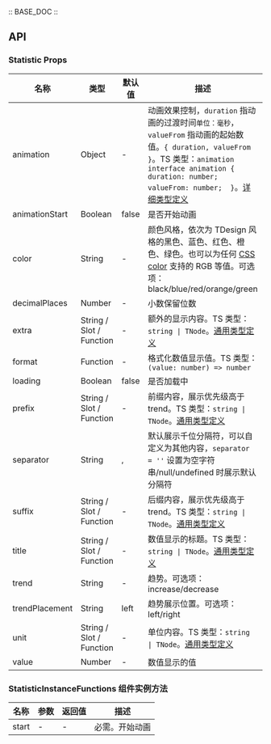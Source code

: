 :: BASE_DOC ::

## API

### Statistic Props

名称 | 类型 | 默认值 | 描述 | 必传
-- | -- | -- | -- | --
animation | Object | - | 动画效果控制，`duration` 指动画的过渡时间`单位：毫秒`，`valueFrom` 指动画的起始数值。`{ duration, valueFrom }`。TS 类型：`animation` `interface animation { duration: number; valueFrom: number;  }`。[详细类型定义](https://github.com/Tencent/tdesign-vue-next/tree/develop/packages/components/statistic/type.ts) | N
animationStart | Boolean | false | 是否开始动画 | N
color | String | - | 颜色风格，依次为 TDesign 风格的黑色、蓝色、红色、橙色、绿色。也可以为任何 [CSS color](https://developer.mozilla.org/en-US/docs/Web/CSS/color_value) 支持的 RGB 等值。可选项：black/blue/red/orange/green | N
decimalPlaces | Number | - | 小数保留位数 | N
extra | String / Slot / Function | - | 额外的显示内容。TS 类型：`string \| TNode`。[通用类型定义](https://github.com/Tencent/tdesign-vue-next/tree/develop/packages/components/common.ts) | N
format | Function | - | 格式化数值显示值。TS 类型：`(value: number) => number` | N
loading | Boolean | false | 是否加载中 | N
prefix | String / Slot / Function | - | 前缀内容，展示优先级高于 trend。TS 类型：`string \| TNode`。[通用类型定义](https://github.com/Tencent/tdesign-vue-next/tree/develop/packages/components/common.ts) | N
separator | String | , | 默认展示千位分隔符，可以自定义为其他内容，`separator = ''` 设置为空字符串/null/undefined 时展示默认分隔符 | N
suffix | String / Slot / Function | - | 后缀内容，展示优先级高于 trend。TS 类型：`string \| TNode`。[通用类型定义](https://github.com/Tencent/tdesign-vue-next/tree/develop/packages/components/common.ts) | N
title | String / Slot / Function | - | 数值显示的标题。TS 类型：`string \| TNode`。[通用类型定义](https://github.com/Tencent/tdesign-vue-next/tree/develop/packages/components/common.ts) | N
trend | String | - | 趋势。可选项：increase/decrease | N
trendPlacement | String | left | 趋势展示位置。可选项：left/right | N
unit | String / Slot / Function | - | 单位内容。TS 类型：`string \| TNode`。[通用类型定义](https://github.com/Tencent/tdesign-vue-next/tree/develop/packages/components/common.ts) | N
value | Number | - | 数值显示的值 | N

### StatisticInstanceFunctions 组件实例方法

名称 | 参数 | 返回值 | 描述
-- | -- | -- | --
start | \- | \- | 必需。开始动画
